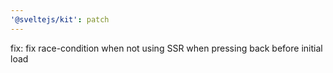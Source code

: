 ```yaml
---
'@sveltejs/kit': patch
---
```


fix: fix race-condition when not using SSR when pressing back before initial load
